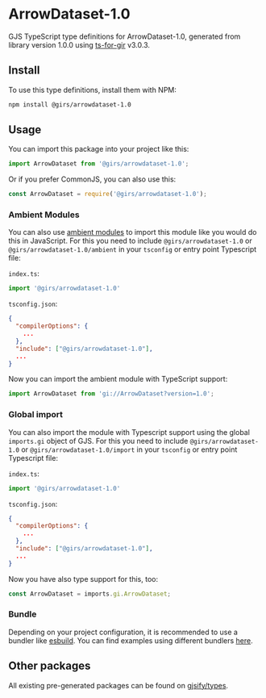 
# ArrowDataset-1.0

GJS TypeScript type definitions for ArrowDataset-1.0, generated from library version 1.0.0 using [ts-for-gir](https://github.com/gjsify/ts-for-gir) v3.0.3.


## Install

To use this type definitions, install them with NPM:
```bash
npm install @girs/arrowdataset-1.0
```

## Usage

You can import this package into your project like this:
```ts
import ArrowDataset from '@girs/arrowdataset-1.0';
```

Or if you prefer CommonJS, you can also use this:
```ts
const ArrowDataset = require('@girs/arrowdataset-1.0');
```

### Ambient Modules

You can also use [ambient modules](https://github.com/gjsify/ts-for-gir/tree/main/packages/cli#ambient-modules) to import this module like you would do this in JavaScript.
For this you need to include `@girs/arrowdataset-1.0` or `@girs/arrowdataset-1.0/ambient` in your `tsconfig` or entry point Typescript file:

`index.ts`:
```ts
import '@girs/arrowdataset-1.0'
```

`tsconfig.json`:
```json
{
  "compilerOptions": {
    ...
  },
  "include": ["@girs/arrowdataset-1.0"],
  ...
}
```

Now you can import the ambient module with TypeScript support: 

```ts
import ArrowDataset from 'gi://ArrowDataset?version=1.0';
```

### Global import

You can also import the module with Typescript support using the global `imports.gi` object of GJS.
For this you need to include `@girs/arrowdataset-1.0` or `@girs/arrowdataset-1.0/import` in your `tsconfig` or entry point Typescript file:

`index.ts`:
```ts
import '@girs/arrowdataset-1.0'
```

`tsconfig.json`:
```json
{
  "compilerOptions": {
    ...
  },
  "include": ["@girs/arrowdataset-1.0"],
  ...
}
```

Now you have also type support for this, too:

```ts
const ArrowDataset = imports.gi.ArrowDataset;
```

### Bundle

Depending on your project configuration, it is recommended to use a bundler like [esbuild](https://esbuild.github.io/). You can find examples using different bundlers [here](https://github.com/gjsify/ts-for-gir/tree/main/examples).

## Other packages

All existing pre-generated packages can be found on [gjsify/types](https://github.com/gjsify/types).


